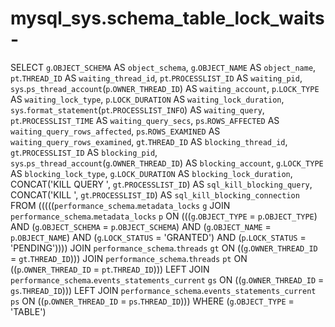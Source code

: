 # mysql_sys.schema_table_lock_waits-

SELECT 
    `g`.`OBJECT_SCHEMA` AS `object_schema`,
    `g`.`OBJECT_NAME` AS `object_name`,
    `pt`.`THREAD_ID` AS `waiting_thread_id`,
    `pt`.`PROCESSLIST_ID` AS `waiting_pid`,
    `sys`.`ps_thread_account`(`p`.`OWNER_THREAD_ID`) AS `waiting_account`,
    `p`.`LOCK_TYPE` AS `waiting_lock_type`,
    `p`.`LOCK_DURATION` AS `waiting_lock_duration`,
    `sys`.`format_statement`(`pt`.`PROCESSLIST_INFO`) AS `waiting_query`,
    `pt`.`PROCESSLIST_TIME` AS `waiting_query_secs`,
    `ps`.`ROWS_AFFECTED` AS `waiting_query_rows_affected`,
    `ps`.`ROWS_EXAMINED` AS `waiting_query_rows_examined`,
    `gt`.`THREAD_ID` AS `blocking_thread_id`,
    `gt`.`PROCESSLIST_ID` AS `blocking_pid`,
    `sys`.`ps_thread_account`(`g`.`OWNER_THREAD_ID`) AS `blocking_account`,
    `g`.`LOCK_TYPE` AS `blocking_lock_type`,
    `g`.`LOCK_DURATION` AS `blocking_lock_duration`,
    CONCAT('KILL QUERY ', `gt`.`PROCESSLIST_ID`) AS `sql_kill_blocking_query`,
    CONCAT('KILL ', `gt`.`PROCESSLIST_ID`) AS `sql_kill_blocking_connection`
FROM
    (((((`performance_schema`.`metadata_locks` `g`
    JOIN `performance_schema`.`metadata_locks` `p` ON (((`g`.`OBJECT_TYPE` = `p`.`OBJECT_TYPE`)
        AND (`g`.`OBJECT_SCHEMA` = `p`.`OBJECT_SCHEMA`)
        AND (`g`.`OBJECT_NAME` = `p`.`OBJECT_NAME`)
        AND (`g`.`LOCK_STATUS` = 'GRANTED')
        AND (`p`.`LOCK_STATUS` = 'PENDING'))))
    JOIN `performance_schema`.`threads` `gt` ON ((`g`.`OWNER_THREAD_ID` = `gt`.`THREAD_ID`)))
    JOIN `performance_schema`.`threads` `pt` ON ((`p`.`OWNER_THREAD_ID` = `pt`.`THREAD_ID`)))
    LEFT JOIN `performance_schema`.`events_statements_current` `gs` ON ((`g`.`OWNER_THREAD_ID` = `gs`.`THREAD_ID`)))
    LEFT JOIN `performance_schema`.`events_statements_current` `ps` ON ((`p`.`OWNER_THREAD_ID` = `ps`.`THREAD_ID`)))
WHERE
    (`g`.`OBJECT_TYPE` = 'TABLE')
